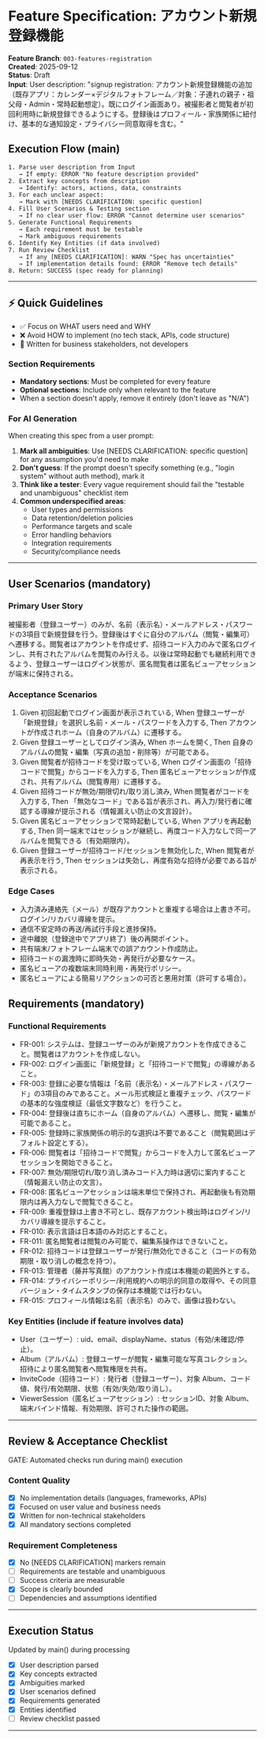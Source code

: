 # Feature Specification: アカウント新規登録機能

**Feature Branch**: `003-features-registration`  
**Created**: 2025-09-12  
**Status**: Draft  
**Input**: User description: "signup registration: アカウント新規登録機能の追加（既存アプリ：カレンダー×デジタルフォトフレーム／対象：子連れの親子・祖父母・Admin・常時起動想定）。既にログイン画面あり。被撮影者と閲覧者が初回利用時に新規登録できるようにする。登録後はプロフィール・家族関係に紐付け、基本的な通知設定・プライバシー同意取得を含む。"

## Execution Flow (main)
```
1. Parse user description from Input
   → If empty: ERROR "No feature description provided"
2. Extract key concepts from description
   → Identify: actors, actions, data, constraints
3. For each unclear aspect:
   → Mark with [NEEDS CLARIFICATION: specific question]
4. Fill User Scenarios & Testing section
   → If no clear user flow: ERROR "Cannot determine user scenarios"
5. Generate Functional Requirements
   → Each requirement must be testable
   → Mark ambiguous requirements
6. Identify Key Entities (if data involved)
7. Run Review Checklist
   → If any [NEEDS CLARIFICATION]: WARN "Spec has uncertainties"
   → If implementation details found: ERROR "Remove tech details"
8. Return: SUCCESS (spec ready for planning)
```

---

## ⚡ Quick Guidelines
- ✅ Focus on WHAT users need and WHY
- ❌ Avoid HOW to implement (no tech stack, APIs, code structure)
- 👥 Written for business stakeholders, not developers

### Section Requirements
- **Mandatory sections**: Must be completed for every feature
- **Optional sections**: Include only when relevant to the feature
- When a section doesn't apply, remove it entirely (don't leave as "N/A")

### For AI Generation
When creating this spec from a user prompt:
1. **Mark all ambiguities**: Use [NEEDS CLARIFICATION: specific question] for any assumption you'd need to make
2. **Don't guess**: If the prompt doesn't specify something (e.g., "login system" without auth method), mark it
3. **Think like a tester**: Every vague requirement should fail the "testable and unambiguous" checklist item
4. **Common underspecified areas**:
   - User types and permissions
   - Data retention/deletion policies  
   - Performance targets and scale
   - Error handling behaviors
   - Integration requirements
   - Security/compliance needs

---

## User Scenarios (mandatory)

### Primary User Story
被撮影者（登録ユーザー）のみが、名前（表示名）・メールアドレス・パスワードの3項目で新規登録を行う。登録後はすぐに自分のアルバム（閲覧・編集可）へ遷移する。閲覧者はアカウントを作成せず、招待コード入力のみで匿名ログインし、共有されたアルバムを閲覧のみ行える。以後は常時起動でも継続利用できるよう、登録ユーザーはログイン状態が、匿名閲覧者は匿名ビューアセッションが端末に保持される。

### Acceptance Scenarios
1. Given 初回起動でログイン画面が表示されている, When 登録ユーザーが「新規登録」を選択し名前・メール・パスワードを入力する, Then アカウントが作成されホーム（自身のアルバム）に遷移する。
2. Given 登録ユーザーとしてログイン済み, When ホームを開く, Then 自身のアルバムの閲覧・編集（写真の追加・削除等）が可能である。
3. Given 閲覧者が招待コードを受け取っている, When ログイン画面の「招待コードで閲覧」からコードを入力する, Then 匿名ビューアセッションが作成され、共有アルバム（閲覧専用）に遷移する。
4. Given 招待コードが無効/期限切れ/取り消し済み, When 閲覧者がコードを入力する, Then 「無効なコード」である旨が表示され、再入力/発行者に確認する導線が提示される（情報漏えい防止の文言設計）。
5. Given 匿名ビューアセッションで常時起動している, When アプリを再起動する, Then 同一端末ではセッションが継続し、再度コード入力なしで同一アルバムを閲覧できる（有効期限内）。
6. Given 登録ユーザーが招待コード/セッションを無効化した, When 閲覧者が再表示を行う, Then セッションは失効し、再度有効な招待が必要である旨が表示される。

### Edge Cases
- 入力済み連絡先（メール）が既存アカウントと重複する場合は上書き不可。ログイン/リカバリ導線を提示。
- 通信不安定時の再送/再試行手段と進捗保持。
- 途中離脱（登録途中でアプリ終了）後の再開ポイント。
- 共有端末/フォトフレーム端末での誤アカウント作成防止。
- 招待コードの漏洩時に即時失効・再発行が必要なケース。
- 匿名ビューアの複数端末同時利用・再発行ポリシー。
- 匿名ビューアによる簡易リアクションの可否と悪用対策（許可する場合）。

## Requirements (mandatory)

### Functional Requirements
- FR-001: システムは、登録ユーザーのみが新規アカウントを作成できること。閲覧者はアカウントを作成しない。
- FR-002: ログイン画面に「新規登録」と「招待コードで閲覧」の導線があること。
- FR-003: 登録に必要な情報は「名前（表示名）・メールアドレス・パスワード」の3項目のみであること。メール形式検証と重複チェック、パスワードの基本的な強度検証（最低文字数など）を行うこと。
- FR-004: 登録後は直ちにホーム（自身のアルバム）へ遷移し、閲覧・編集が可能であること。
- FR-005: 登録時に家族関係の明示的な選択は不要であること（閲覧範囲はデフォルト設定とする）。
- FR-006: 閲覧者は「招待コードで閲覧」からコードを入力して匿名ビューアセッションを開始できること。
- FR-007: 無効/期限切れ/取り消し済みコード入力時は適切に案内すること（情報漏えい防止の文言）。
- FR-008: 匿名ビューアセッションは端末単位で保持され、再起動後も有効期限内は再入力なしで閲覧できること。
- FR-009: 重複登録は上書き不可とし、既存アカウント検出時はログイン/リカバリ導線を提示すること。
- FR-010: 表示言語は日本語のみ対応とすること。
- FR-011: 匿名閲覧者は閲覧のみ可能で、編集系操作はできないこと。
- FR-012: 招待コードは登録ユーザーが発行/無効化できること（コードの有効期限・取り消しの概念を持つ）。
- FR-013: 管理者（藤井写真館）のアカウント作成は本機能の範囲外とする。
- FR-014: プライバシーポリシー/利用規約への明示的同意の取得や、その同意バージョン・タイムスタンプの保存は本機能では行わない。
- FR-015: プロフィール情報は名前（表示名）のみで、画像は扱わない。

### Key Entities (include if feature involves data)
- User（ユーザー）: uid、email、displayName、status（有効/未確認/停止）。
- Album（アルバム）: 登録ユーザーが閲覧・編集可能な写真コレクション。招待により匿名閲覧者へ閲覧権限を共有。
- InviteCode（招待コード）: 発行者（登録ユーザー）、対象 Album、コード値、発行/有効期限、状態（有効/失効/取り消し）。
- ViewerSession（匿名ビューアセッション）: セッションID、対象 Album、端末バインド情報、有効期限、許可された操作の範囲。

---

## Review & Acceptance Checklist
GATE: Automated checks run during main() execution

### Content Quality
- [x] No implementation details (languages, frameworks, APIs)
- [x] Focused on user value and business needs
- [x] Written for non-technical stakeholders
- [x] All mandatory sections completed

### Requirement Completeness
- [x] No [NEEDS CLARIFICATION] markers remain
- [ ] Requirements are testable and unambiguous  
- [ ] Success criteria are measurable
- [x] Scope is clearly bounded
- [ ] Dependencies and assumptions identified

---

## Execution Status
Updated by main() during processing

- [x] User description parsed
- [x] Key concepts extracted
- [x] Ambiguities marked
- [x] User scenarios defined
- [x] Requirements generated
- [x] Entities identified
- [ ] Review checklist passed

---
